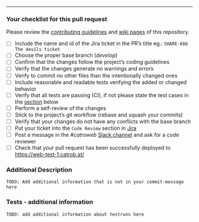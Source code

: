 ---
### Your checklist for this pull request
Please review the [contributing guidelines](https://github.com/Catrobat/Catroweb-Symfony/blob/develop/.github/contributing.md) and [wiki pages](https://github.com/Catrobat/catroweb-Symfony/wiki/) of this repository.

- [ ] Include the name and id of the Jira ticket in the PR’s title eg.: `SHARE-666 The devils ticket`
- [ ] Choose the proper base branch (*develop*)
- [ ] Confirm that the changes follow the project’s coding guidelines
- [ ] Verify that the changes generate no warnings and errors 
- [ ] Verify to commit no other files than the intentionally changed ones
- [ ] Include reasonable and readable tests verifying the added or changed behavior
- [ ] Verify that all tests are passing (CI), if not please state the test cases in the [section](#Tests) below
- [ ] Perform a self-review of the changes
- [ ] Stick to the project’s git workflow (rebase and squash your commits)
- [ ] Verify that your changes do not have any conflicts with the base branch
- [ ] Put your ticket into the `Code Review` section in [Jira](https://jira.catrob.at/)
- [ ] Post a message in the *#catroweb* [Slack channel](https://catrobat.slack.com) and ask for a code reviewer
- [ ] Check that your pull request has been successfully deployed to https://web-test-1.catrob.at/

### Additional Description
`TODO: Add additional information that is not in your commit-message here`

### Tests - additional information
`TODO: add additional information about testruns here`
